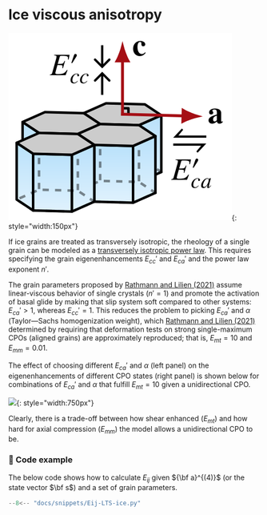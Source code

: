 # Ice viscous anisotropy

![](https://raw.githubusercontent.com/nicholasmr/specfab/main/images/tranisotropic/monoice-viscous.png){: style="width:150px"}

If ice grains are treated as transversely isotropic, the rheology of a single grain can be modeled as a [transversely isotropic power law](constitutive-viscoplastic.md).
This requires specifying the grain eigenenhancements $E_{cc}'$ and $E_{ca}'$ and the power law exponent $n'$. 

The grain parameters proposed by [Rathmann and Lilien (2021)](https://doi.org/10.1017/jog.2021.88) assume linear-viscous behavior of single crystals ($n'=1$) and promote the activation of basal glide by making that slip system soft compared to other systems: $E_{ca}' > 1$, whereas $E_{cc}'=1$. 
This reduces the problem to picking $E_{ca}'$ and $\alpha$ (Taylor&mdash;Sachs homogenization weight), which [Rathmann and Lilien (2021)](https://doi.org/10.1017/jog.2021.88) determined by requiring that deformation tests on strong single-maximum CPOs (aligned grains) are approximately reproduced; that is, $E_{mt}=10$ and $E_{mm}=0.01$.

The effect of choosing different $E_{ca}'$ and $\alpha$ (left panel) on the eigenenhancements of different CPO states (right panel) is shown below for combinations of $E_{ca}'$ and $\alpha$ that fulfill $E_{mt}=10$ given a unidirectional CPO. 

![](https://raw.githubusercontent.com/nicholasmr/specfab/main/research/calibrate-Eij/ice/Eij-state-space/Eij-state-space.gif){: style="width:750px"}

Clearly, there is a trade-off between how shear enhanced ($E_{mt}$) and how hard for axial compression ($E_{mm}$) the model allows a unidirectional CPO to be.
    
### 📝 Code example

The below code shows how to calculate $E_{ij}$ given ${\bf a}^{(4)}$ (or the state vector $\bf s$) and a set of grain parameters.

```python
--8<-- "docs/snippets/Eij-LTS-ice.py"
```

